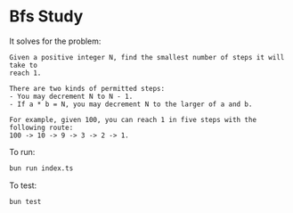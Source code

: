 # Bfs Study

It solves for the problem:

```text
Given a positive integer N, find the smallest number of steps it will take to
reach 1.

There are two kinds of permitted steps:
- You may decrement N to N - 1.
- If a * b = N, you may decrement N to the larger of a and b.

For example, given 100, you can reach 1 in five steps with the following route:
100 -> 10 -> 9 -> 3 -> 2 -> 1.
```

To run:

```bash
bun run index.ts
```

To test:

```bash
bun test
```
